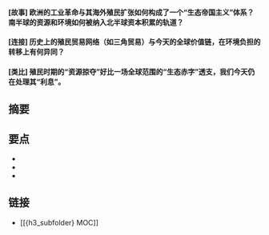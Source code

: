 #### [故事] 欧洲的工业革命与其海外殖民扩张如何构成了一个“生态帝国主义”体系？南半球的资源和环境如何被纳入北半球资本积累的轨道？


#### [连接] 历史上的殖民贸易网络（如三角贸易）与今天的全球价值链，在环境负担的转移上有何异同？


#### [类比] 殖民时期的“资源掠夺”好比一场全球范围的“生态赤字”透支，我们今天仍在处理其“利息”。


## 摘要


## 要点

- 
- 
- 

## 链接

- [[{h3_subfolder} MOC]]
